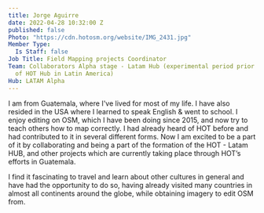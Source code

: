 ```yaml
---
title: Jorge Aguirre
date: 2022-04-28 10:32:00 Z
published: false
Photo: "https://cdn.hotosm.org/website/IMG_2431.jpg"
Member Type:
  Is Staff: false
Job Title: Field Mapping projects Coordinator
Team: Collaborators Alpha stage - Latam Hub (experimental period prior to the creation
  of HOT Hub in Latin America)
Hub: LATAM Alpha
---
```


I am from Guatemala, where I've lived for most of my life. I have also resided in the USA where I learned to speak English & went to school. I enjoy editing on OSM, which I have been doing since 2015, and now try to teach others how to map correctly. I had already heard of HOT before and had contributed to it in several different forms. Now I am excited to be a part of it by collaborating and being a part of the formation of the HOT - Latam HUB, and other projects which are currently taking place through HOT’s efforts in Guatemala.

I find it fascinating to travel and learn about other cultures in general and have had the opportunity to do so, having already visited many countries in almost all continents around the globe, while obtaining imagery to edit OSM from.